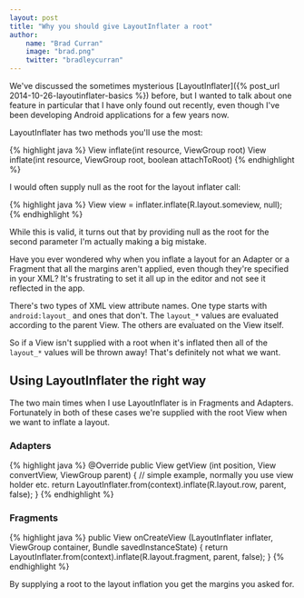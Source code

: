 ```yaml
---
layout: post
title: "Why you should give LayoutInflater a root"
author: 
    name: "Brad Curran"
    image: "brad.png"
    twitter: "bradleycurran"
---
```

We've discussed the sometimes mysterious [LayoutInflater]({% post_url 2014-10-26-layoutinflater-basics %}) before, but I wanted to talk about one feature in particular that I have only found out recently, even though I've been developing Android applications for a few years now. 

LayoutInflater has two methods you'll use the most: 

{% highlight java %}
View inflate(int resource, ViewGroup root)
View inflate(int resource, ViewGroup root, boolean attachToRoot)
{% endhighlight %}

I would often supply null as the root for the layout inflater call: 

{% highlight java %}
View view = inflater.inflate(R.layout.someview, null);
{% endhighlight %}

While this is valid, it turns out that by providing null as the root for the second parameter I'm actually making a big mistake. 

Have you ever wondered why when you inflate a layout for an Adapter or a Fragment that all the margins aren't applied, even though they're specified in your XML? It's frustrating to set it all up in the editor and not see it reflected in the app. 

There's two types of XML view attribute names. One type starts with `android:layout_` and ones that don't. The `layout_*` values are evaluated according to the parent View. The others are evaluated on the View itself. 

So if a View isn't supplied with a root when it's inflated then all of the `layout_*` values will be thrown away! That's definitely not what we want. 

## Using LayoutInflater the right way

The two main times when I use LayoutInflater is in Fragments and Adapters. Fortunately in both of these cases we're supplied with the root View when we want to inflate a layout. 

### Adapters

{% highlight java %}
@Override
public View getView (int position, View convertView, ViewGroup parent) {
    // simple example, normally you use view holder etc.
    return LayoutInflater.from(context).inflate(R.layout.row, parent, false);
}
{% endhighlight %}

### Fragments

{% highlight java %}
public View onCreateView (LayoutInflater inflater, ViewGroup container, Bundle savedInstanceState) {
    return LayoutInflater.from(context).inflate(R.layout.fragment, parent, false);
}
{% endhighlight %}

By supplying a root to the layout inflation you get the margins you asked for. 
